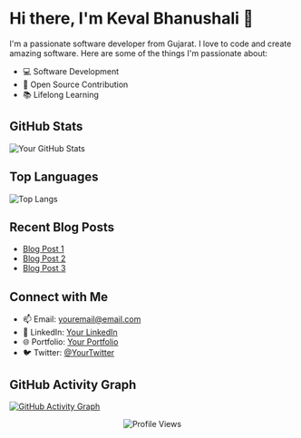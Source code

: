 <!-- Title -->
# Hi there, I'm Keval Bhanushali 👋

<!-- Introduction -->
I'm a passionate software developer from Gujarat. I love to code and create amazing software. Here are some of the things I'm passionate about:

- 💻 Software Development
- 🚀 Open Source Contribution
- 📚 Lifelong Learning

<!-- GitHub Stats -->
## GitHub Stats

![Your GitHub Stats](https://github-readme-stats.vercel.app/api?username=your-username&show_icons=true&count_private=true&theme=radical)

<!-- Top Languages -->
## Top Languages

![Top Langs](https://github-readme-stats.vercel.app/api/top-langs/?username=your-username&layout=compact&theme=radical)

<!-- Recent Blog Posts -->
## Recent Blog Posts

<!-- BLOG-POST-LIST:START -->
- [Blog Post 1](https://yourblog.com/post1)
- [Blog Post 2](https://yourblog.com/post2)
- [Blog Post 3](https://yourblog.com/post3)
<!-- BLOG-POST-LIST:END -->

<!-- Connect with Me -->
## Connect with Me

- 📫 Email: [youremail@email.com](mailto:youremail@email.com)
- 💼 LinkedIn: [Your LinkedIn](https://www.linkedin.com/in/yourlinkedin)
- 🌐 Portfolio: [Your Portfolio](https://yourportfolio.com)
- 🐦 Twitter: [@YourTwitter](https://twitter.com/yourtwitter)

<!-- GitHub Activity Graph -->
## GitHub Activity Graph

[![GitHub Activity Graph](https://activity-graph.herokuapp.com/graph?username=your-username&bg_color=000000&color=4fff67&line=4fff67&point=ffffff&area=true&hide_border=true)](https://github.com/ashutosh00710/github-readme-activity-graph)

<!-- Footer -->
<p align="center">
  <img src="https://komarev.com/ghpvc/?username=your-username" alt="Profile Views">
</p>
